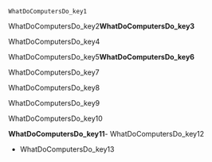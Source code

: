 ```ngMeta
WhatDoComputersDo_key1
```
WhatDoComputersDo_key2**WhatDoComputersDo_key3**

WhatDoComputersDo_key4

WhatDoComputersDo_key5**WhatDoComputersDo_key6**

WhatDoComputersDo_key7

WhatDoComputersDo_key8

WhatDoComputersDo_key9

WhatDoComputersDo_key10


**WhatDoComputersDo_key11**- WhatDoComputersDo_key12
- WhatDoComputersDo_key13
